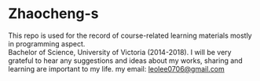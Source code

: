 # Zhaocheng-s
This repo is used for the record of course-related learning materials mostly in programming aspect.
<br/>Bachelor of Science, University of Victoria (2014-2018).
I will be very grateful to hear any suggestions and ideas about my works, sharing and learning are important to my life.
my email: leolee0706@gmail.com
